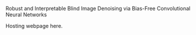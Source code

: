 Robust and Interpretable Blind Image Denoising via Bias-Free Convolutional Neural Networks

Hosting webpage here.
